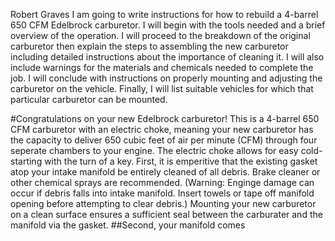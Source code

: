 Robert Graves
I am going to write instructions for how to rebuild a 4-barrel 650 CFM Edelbrock carburetor. I will begin with the tools needed and a brief overview of the operation. I will proceed to the breakdown of the original carburetor then explain the steps to assembling the new carburetor including detailed instructions about the importance of cleaning it. I will also include warnings for the materials and chemicals needed to complete the job. I will conclude with instructions on properly mounting and adjusting the carburetor on the vehicle. Finally, I will list suitable vehicles for which that particular carburetor can be mounted.  
 
#Congratulations on your new Edelbrock carburetor! This is a 4-barrel 650 CFM carburetor with an electric choke, meaning your new carburetor has the capacity to deliver 650 cubic feet of air per minute (CFM) through four seperate chambers to your engine. The electric choke allows for easy cold-starting with the turn of a key.
 First, it is emperitive that the existing gasket atop your intake manifold be entirely cleaned of all debris. Brake cleaner or other chemical sprays are recommended. (Warning: Enginge damage can occur if debris falls into intake manifold. Insert towels or tape off manifold opening before attempting to clear debris.) Mounting your new carburetor on a clean surface ensures a sufficient seal between the carburater and the manifold via the gasket.
 ##Second, your manifold comes 
